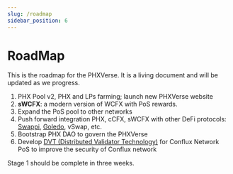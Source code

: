 ```yaml
---
slug: /roadmap
sidebar_position: 6
---
```


# RoadMap

This is the roadmap for the PHXVerse. It is a living document and will be updated as we progress.

1. PHX Pool v2, PHX and LPs farming; launch new PHXVerse website
2. **sWCFX**: a modern version of WCFX with PoS rewards.
3. Expand the PoS pool to other networks
4. Push forward integration PHX, cCFX, sWCFX with other DeFi protocols: [Swappi](https://swappi.io/), [Goledo](https://www.goledo.cash/), vSwap, etc.
5. Bootstrap PHX DAO to govern the PHXVerse
6. Develop [DVT (Distributed Validator Technology)](https://blog.pantherprotocol.io/understanding-distributed-validator-technology-dvt/) for Conflux Network PoS to improve the security of Conflux network

Stage 1 should be complete in three weeks.